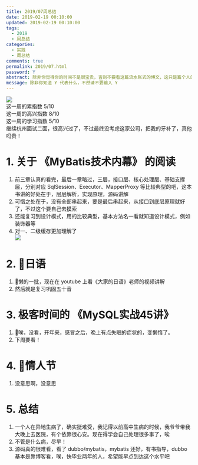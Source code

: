 ```yaml
---
title: 2019/07周总结
date: 2019-02-19 00:10:00
updated: 2019-02-19 00:10:00
tags:
  - 2019
  - 周总结
categories: 
  - 实践
  - 周总结
comments: true
permalink: 2019/07.html  
password: Y
abstract: 除非你觉得你的时间不是很宝贵，否则不要看这篇流水账式的博文，这只是篇个人的工作的学习一个总计而已，没有包含任何的技术细节
message: 除非你知道 Y 代表什么，不然请不要输入 Y
---
```


![][0]  
这一周的累指数 5/10  
这一周的高兴指数 8/10   
这一周的学习指数 5/10  
继续杭州面试二面，很高兴过了，不过最终没考虑这家公司，把我的牙补了，真他吗贵！

<!--more-->

# 1. 关于 《MyBatis技术内幕》 的阅读

1. 前三章认真的看完，最后一章略过，三层，接口层、核心处理层、基础支撑层，分别对应 SqlSession、Executor、MapperProxy 等比较典型的吧，这本书讲的好处在于，层层解析，实现原理，源码讲解  
2. 可惜之处在于，没有全部串起来，要是最后串起来，从接口到底层原理就好了，不过这个要自己去摸索   
3. 还能复习到设计模式，用的比较典型，基本方法名一看就知道设计模式，例如装饰器等  
4. 对一、二级缓存更加理解了  
![][1]

# 2. 日语  

1. 懒的一批，现在在 youtube 上看《大家的日语》老师的视频讲解  
2. 然后就是复习巩固五十音

# 3. 极客时间的 《MySQL实战45讲》

1. 唉，没看，开年来，感冒之后，晚上有点失眠的症状的，变懒惰了。  
2. 下周要看！

# 4. 情人节

1. 没意思啊，没意思

# 5. 总结

1. 一个人在异地生病了，确实挺难受，我记得以前高中生病的时候，我爷爷带我大晚上去医院，有个依靠很心安。现在得学会自己处理很多事了，唉  
2. 不管是什么病，尽早！  
3. 源码真的很难看，看了 dubbo/mybatis，mybatis 还好，有书指导，dubbo 基本是靠博客看，唉，快毕业两年的人，希望能早点到达这个水平吧

[0]: https://leran2deeplearnjavawebtech.oss-cn-beijing.aliyuncs.com/background/2018-11-04%E8%8B%8F%E5%B7%9E%E5%A4%A7%E6%98%8E%E6%B9%BE.jpg
[1]: https://leran2deeplearnjavawebtech.oss-cn-beijing.aliyuncs.com/learn/MyBatis%E6%8A%80%E6%9C%AF%E5%86%85%E5%B9%95/MyBatis%E6%8A%80%E6%9C%AF%E5%86%85%E5%B9%951.png